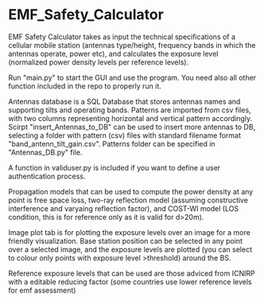 # EMF_Safety_Calculator

EMF Safety Calculator takes as input the technical specifications of a cellular mobile station (antennas type/height, frequency bands in which the antennas operate, power etc), and calculates the exposure level (normalized power density levels per reference levels).

Run "main.py" to start the GUI and use the program. You need also all other function included in the repo to properly run it.

Antennas database is a SQL Database that stores antennas names and supporting tilts and operating bands. Patterns are imported from csv files, with two columns representing horizontal and vertical pattern accordingly. Scirpt "insert_Antennas_to_DB" can be used to insert more antennas to DB, selecting a folder with pattern (csv) files with standard filename format "band_antenn_tilt_gain.csv". 
Patterns folder can be specified in "Antennas_DB.py" file.

A function in validuser.py is included if you want to define a user authentication process.

Propagation models that can be used to compute the power density at any point is free space loss, two-ray reflection model (assuming constructive interference and varyaing reflection factor), and COST-WI model (LOS condition, this is for reference only as it is valid for d>20m).

Image plot tab is for plotting the exposure levels over an image for a more friendly visualization. Base station position can be selected in any point over a selected image, and the exposure levels are plotted (you can select to colour only points with exposure level >threshold) around the BS.

Reference exposure levels that can be used are those adviced from ICNIRP with a editable reducing factor (some countries use lower reference levels for emf assessment)
 
